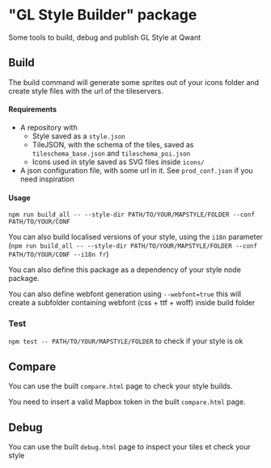 # "GL Style Builder" package

Some tools to build, debug and publish GL Style at Qwant


## Build
The build command will generate some sprites out of your icons folder and create style files with the url of the tileservers.

#### Requirements
- A repository with
  - Style saved as a `style.json`
  - TileJSON, with the schema of the tiles, saved as `tileschema_base.json` and  `tileschema_poi.json`
  - Icons used in style saved as SVG files inside `icons/`
- A json configuration file, with some url in it. See `prod_conf.json` if you need inspiration

#### Usage
`npm run build_all -- --style-dir PATH/TO/YOUR/MAPSTYLE/FOLDER --conf PATH/TO/YOUR/CONF`

You can also build localised versions of your style, using the `i18n` parameter (`npm run build_all -- --style-dir PATH/TO/YOUR/MAPSTYLE/FOLDER --conf PATH/TO/YOUR/CONF --i18n fr`)

You can also define this package as a dependency of your style node package.

You can also define webfont generation using `--webfont=true` this will create a subfolder containing webfont (css + ttf + woff) inside build folder

### Test
`npm test -- PATH/TO/YOUR/MAPSTYLE/FOLDER` to check if your style is ok

## Compare
You can use the built `compare.html` page to check your style builds.

You need to insert a valid Mapbox token in the built `compare.html` page.

## Debug
You can use the built `debug.html` page to inspect your tiles et check your style
